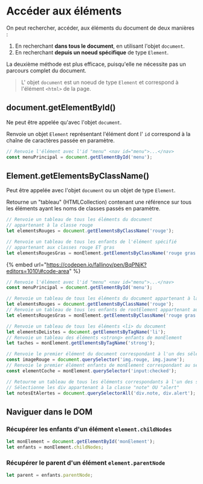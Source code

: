 # Accéder aux éléments

On peut rechercher, accéder, aux éléments du document de deux manières :

1. En recherchant **dans tous le document**, en utilisant l'objet `document`.
2. En recherchant **depuis un noeud spécifique** de type `Element`.

La deuxième méthode est plus efficace, puisqu'elle ne nécessite pas un parcours complet du document.

> L' objet `document` est un noeud de type `Element` et correspond à l'élément `<html>` de la page.

## document.getElementById\(\)

Ne peut être appelée qu'avec l'objet `document`.

Renvoie un objet `Element` représentant l'élément dont l' `id` correspond à la chaîne de caractères passée en paramètre.

```javascript
// Renvoie l'élément avec l'id "menu" <nav id="menu">...</nav>
const menuPrincipal = document.getElementById('menu');
```

## Element.getElementsByClassName\(\)

Peut être appelée avec l'objet `document` ou un objet de type `Element`.

Retourne un "tableau" \(HTMLCollection\) contenant une référence sur tous les éléments ayant les noms de classes passés en paramètre.

```javascript
// Renvoie un tableau de tous les éléments du document
// appartenant à la classe rouge
let elementsRouges = document.getElementsByClassName('rouge');

// Renvoie un tableau de tous les enfants de l'élément spécifié
// appartenant aux classes rouge ET gras
let elementsRougesGras = monElement.getElementsByClassName('rouge gras');
```

{% embed url="https://codepen.io/fallinov/pen/BqPNjK?editors=1010\#code-area" %}



```javascript
// Renvoie l'élément avec l'id "menu" <nav id="menu">...</nav>
const menuPrincipal = document.getElementById('menu');

// Renvoie un tableau de tous les éléments du document appartenant à la classe rouge
let elementsRouges = document.getElementsByClassName('rouge');
// Renvoie un tableau de tous les enfants de rootElement appartenant aux classes rouge ET gras
let elementsRougesGras = monElement.getElementsByClassName('rouge gras'); 

// Renvoie un tableau de tous les éléments <li> du document
let elementsDeListes = document.getElementsByTagName('li');
// Renvoie un tableau des éléments <strong> enfants de monElement
let taches = monElement.getElementsByTagName('strong');

// Renvoie le premier élément du document correspondant à l'un des sélecteur CSS 'img.rouge, img-jaune' (images appartenant à la classe rouge OU jaune)
const imageRouge = document.querySelector('img.rouge, img.jaune');
// Renvoie le premier élément enfants de monElement correspondant au sélecteur CSS 'input:checked' (checkboxes ou radios cochés)
const elementCoche = monElement.querySelector('input:checked');

// Retourne un tableau de tous les éléments correspondants à l'un des sélecteurs CSS
// Sélectionne les div appartenant à la classe "note" OU "alert"
let notesEtAlertes = document.querySelectorAll('div.note, div.alert');
```

## Naviguer dans le DOM

### Récupérer les enfants d'un élément `element.childNodes`

```javascript
let monElement = document.getElementById('monElement');
let enfants = monElement.childNodes;
```

### Récupérer le parent d'un élément  `element.parentNode`

```javascript
let parent = enfants.parentNode;
```

